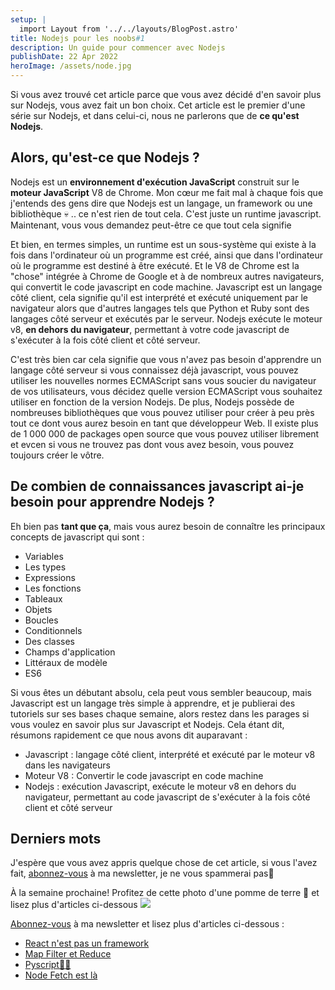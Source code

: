 ```yaml
---
setup: |
  import Layout from '../../layouts/BlogPost.astro'
title: Nodejs pour les noobs#1
description: Un guide pour commencer avec Nodejs
publishDate: 22 Apr 2022
heroImage: /assets/node.jpg
---
```

Si vous avez trouvé cet article parce que vous avez décidé d'en savoir plus sur Nodejs, vous avez fait un bon choix. Cet article est le premier d'une série sur Nodejs, et dans celui-ci, nous ne parlerons que de **ce qu'est Nodejs**.

## Alors, qu'est-ce que Nodejs ?
Nodejs est un **environnement d'exécution JavaScript** construit sur le **moteur JavaScript** V8 de Chrome. Mon cœur me fait mal à chaque fois que j'entends des gens dire que Nodejs est un langage, un framework ou une bibliothèque 💀 .. ce n'est rien de tout cela. C'est juste un runtime javascript. Maintenant, vous vous demandez peut-être ce que tout cela signifie


Et bien, en termes simples, un runtime est un sous-système qui existe à la fois dans l'ordinateur où un programme est créé, ainsi que dans l'ordinateur où le programme est destiné à être exécuté. Et le V8 de Chrome est la "chose" intégrée à Chrome de Google et à de nombreux autres navigateurs, qui convertit le code javascript en code machine. Javascript est un langage côté client, cela signifie qu'il est interprété et exécuté uniquement par le navigateur alors que d'autres langages tels que Python et Ruby sont des langages côté serveur et exécutés par le serveur. Nodejs exécute le moteur v8, **en dehors du navigateur**, permettant à votre code javascript de s'exécuter à la fois côté client et côté serveur.

C'est très bien car cela signifie que vous n'avez pas besoin d'apprendre un langage côté serveur si vous connaissez déjà javascript, vous pouvez utiliser les nouvelles normes ECMAScript sans vous soucier du navigateur de vos utilisateurs, vous décidez quelle version ECMAScript vous souhaitez utiliser en fonction de la version Nodejs. De plus, Nodejs possède de nombreuses bibliothèques que vous pouvez utiliser pour créer à peu près tout ce dont vous aurez besoin en tant que développeur Web. Il existe plus de 1 000 000 de packages open source que vous pouvez utiliser librement et evcen si vous ne trouvez pas dont vous avez besoin, vous pouvez toujours créer le vôtre.

## De combien de connaissances javascript ai-je besoin pour apprendre Nodejs ?
Eh bien pas **tant que ça**, mais vous aurez besoin de connaître les principaux concepts de javascript qui sont :
- Variables
- Les types
- Expressions
- Les fonctions
- Tableaux
- Objets
- Boucles
- Conditionnels
- Des classes
- Champs d'application
- Littéraux de modèle
- ES6

Si vous êtes un débutant absolu, cela peut vous sembler beaucoup, mais Javascript est un langage très simple à apprendre, et je publierai des tutoriels sur ses bases chaque semaine, alors restez dans les parages si vous voulez en savoir plus sur Javascript et Nodejs. Cela étant dit, résumons rapidement ce que nous avons dit auparavant :

- Javascript : langage côté client, interprété et exécuté par le moteur v8 dans les navigateurs
- Moteur V8 : Convertir le code javascript en code machine
- Nodejs : exécution Javascript, exécute le moteur v8 en dehors du navigateur, permettant au code javascript de s'exécuter à la fois côté client et côté serveur

## Derniers mots
J'espère que vous avez appris quelque chose de cet article, si vous l'avez fait, [abonnez-vous](/subscribe) à ma newsletter, je ne vous spammerai pas🙂

À la semaine prochaine! Profitez de cette photo d'une pomme de terre 🥔 et lisez plus d'articles ci-dessous
![](../../../assets/potatomeme.jpg)

[Abonnez-vous](/subscribe) à ma newsletter et lisez plus d'articles ci-dessous :
- [React n'est pas un framework](/postsfr/react-n-est-pas-un-framework)
- [Map Filter et Reduce](/postsfr/map-filter-reduce)
- [Pyscript🥧📜](/postsfr/pyscript-une-vue-d-ensemble)
- [Node Fetch est là](/postsfr/node-fetch-is-here)